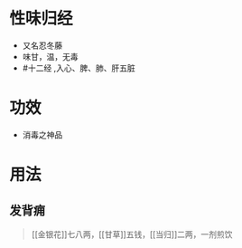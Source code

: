 # 性味归经
- 又名忍冬藤
- 味甘，温，无毒
-  #十二经 ,入心、脾、肺、肝五脏 
# 功效
- 消毒之神品
# 用法
## 发背痈
>[[金银花]]七八两，[[甘草]]五钱，[[当归]]二两，一剂煎饮
